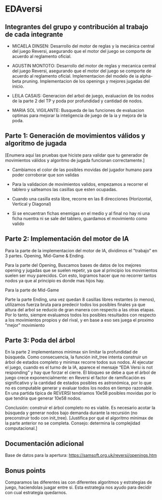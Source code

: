 # EDAversi

## Integrantes del grupo y contribución al trabajo de cada integrante

* MICAELA DINSEN: Desarrollo del motor de reglas y la mecánica central del juego Reversi, asegurando que el motor del juego se comporte de acuerdo al reglamento oficial.

* AGUSTIN MONTOTO: Desarrollo del motor de reglas y mecanica central del juego Reversi, asegurando que el motor del juego se comporte de acuerdo al reglamento oficial. Implementacion del modelo de ia alpha-beta pruning. Implementacion de los openings y mejores jugadas del inicio. 

* LEILA CASAIS: Generacion del arbol de juego, evaluacion de los nodos de la parte 2 del TP y poda por profundidad y cantidad de nodos.

* MARIA SOL VIGILANTE: Busqueda de las funciones de evaluacion optimas para mejorar la inteligencia de juego de la ia y mejora de la poda.

## Parte 1: Generación de movimientos válidos y algoritmo de jugada

[Enumera aquí las pruebas que hiciste para validar que tu generador de movimientos válidos y algoritmo de jugada funcionan correctamente.]
* Cambiamos el color de las posibles movidas del jugador humano para poder corroborar que son validas

* Para la validacion de movimientos validos, empezamos a recorrer el tablero y salteamos las casillas que esten ocupadas. 

* Cuando una casilla esta libre, recorre en las 8 direcciones (Horizontal, Vertical y Diagonal)

* Si se encuentran fichas enemigas en el medio y al final no hay ni una ficha nuentra ni se sale del tablero, guardamos el movimiento como valido

## Parte 2: Implementación del motor de IA
Para la parte de la implementacion del motor de IA, dividimos el "trabajo" en 3 partes. Opening, Mid-Game & Ending. 

Para la parte del Opening, Buscamos bases de datos de los mejores opening y jugadas que se suelen repetir, ya que al principio los movimientos suelen ser muy parecidos. Con esto, logramos hacer que no recorrer tantos nodos ya que al principio es donde mas hijos hay.

Para la parte de Mid-Game 

Parte la parte Ending, una vez quedan 8 casillas libres restantes (o menos), utilizamos fuerza bruta para predecir todos los posibles finales ya que altura del arbol se reducio de gran manera con respecto a las otras etapas. Por lo tanto, siempre evaluamos todos los posibles resultados con respecto a los movimientos propios y del rival, y en base a eso ses juega el proximo "mejor" movimiento



## Parte 3: Poda del árbol
En la parte 2 implementamos minimax sin limitar la profundidad de búsqueda. Como consecuencia, la función init_tree intenta construir un árbol de estados completo y minimax recorre todos sus nodos.
Al ejecutar el juego, cuando es el turno de la IA, aparece el mensaje “EDA Versi is not responding” y hay que forzar el cierre. El bloqueo se debe a que el árbol de juego crece exponencialmente: en Reversi el factor de ramificación es significativo y la cantidad de estados posibles es astronómica, por lo que no es computable generar y evaluar todos los nodos en tiempo razonable. En una partida tipica de REVERSI tendriamos 10e58 posibles movidas por lo que tendria que generar 10e58 nodos. 

Conclusión: construir el árbol completo no es viable. Es necesario acotar la búsqueda y generar nodos bajo demanda durante la recursión (no preconstruir todo con init_tree).
[Justifica por qué el algoritmo minimax de la parte anterior no se completa. Consejo: determina la complejidad computacional.]

## Documentación adicional

Base de datos para la apertura: https://samsoft.org.uk/reversi/openings.htm

## Bonus points

Comparamos las diferentes ias con diferentes algoritmos y estrategias de juego, haciendolas juagar entre si. Esta estrategia nos ayudo para decidir con cual estrategia quedarnos.

